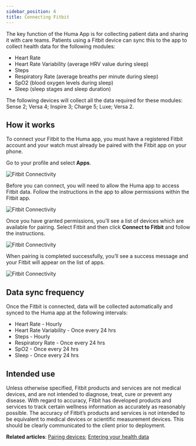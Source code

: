 ```yaml
---
sidebar_position: 6
title: Connecting Fitbit
---
```


The key function of the Huma App is for collecting patient data and sharing it with care teams. Patients using a Fitbit device can sync this to the app to collect health data for the following modules:
- Heart Rate
- Heart Rate Variability (average HRV value during sleep)
- Steps
- Respiratory Rate (average breaths per minute during sleep)
- SpO2 (blood oxygen levels during sleep)
- Sleep (sleep stages and sleep duration)

The following devices will collect all the data required for these modules: Sense 2; Versa 4; Inspire 3; Charge 5; Luxe; Versa 2.  

## How it works​

To connect your Fitbit to the Huma app, you must have a registered Fitbit account and your watch must already be paired with the Fitbit app on your phone.

Go to your profile and select **Apps**. 

![Fitbit Connectivity](../assets/Fitbit01.png)

Before you can connect, you will need to allow the Huma app to access Fitbit data. Follow the instructions in the app to allow permissions within the Fitbit app.

![Fitbit Connectivity](../assets/Fitbit02.png)

Once you have granted permissions, you’ll see a list of devices which are available for pairing. Select Fitbit and then click **Connect to Fitbit** and follow the instructions.

![Fitbit Connectivity](../assets/Fitbit03.png)

When pairing is completed successfully, you’ll see a success message and your Fitbit will appear on the list of apps.

![Fitbit Connectivity](../assets/Fitbit04.png)

## Data sync frequency

Once the Fitbit is connected, data will be collected automatically and synced to the Huma app at the following intervals:

- Heart Rate - Hourly
- Heart Rate Variability - Once every 24 hrs
- Steps - Hourly
- Respiratory Rate - Once every 24 hrs
- SpO2 - Once every 24 hrs
- Sleep - Once every 24 hrs

## Intended use

Unless otherwise specified, Fitbit products and services are not medical devices, and are not intended to diagnose, treat, cure or prevent any disease. With regard to accuracy, Fitbit has developed products and services to track certain wellness information as accurately as reasonably possible. The accuracy of Fitbit’s products and services is not intended to be equivalent to medical devices or scientific measurement devices.  This should be clearly communicated to the client prior to deployment.

**Related articles**: [Pairing devices](../getting-started/pairing-devices.md); [Entering your health data](./entering-your-health-data.md)
